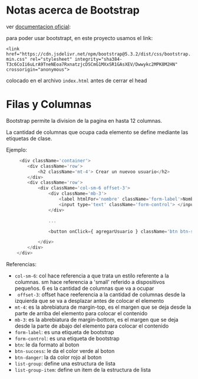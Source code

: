 # Notas acerca de Bootstrap

ver [documentacion oficial](https://getbootstrap.com/): 

para poder usar bootstrapt, en este proyecto usamos el link:

 `<link href="https://cdn.jsdelivr.net/npm/bootstrap@5.3.2/dist/css/bootstrap.min.css" rel="stylesheet" integrity="sha384-T3c6CoIi6uLrA9TneNEoa7RxnatzjcDSCmG1MXxSR1GAsXEV/Dwwykc2MPK8M2HN" crossorigin="anonymous">`

colocado en el archivo `index.html` antes de cerrar el head

# Filas y Columnas
Bootstrap permite la division de la pagina en hasta 12 columnas.

La cantidad de columnas que ocupa cada elemento se define mediante las etiquetas de clase.

Ejemplo:
```javascript
     <div className='container'>
        <div className='row'>
            <h2 className='mt-4'> Crear un nuevoo usuario</h2>
        </div>
        <div className='row'>
            <div className='col-sm-6 offset-3'>
                <div className='mb-3'>
                    <label htmlFor='nombre' className='form-label'>Nombre</label>
                    <input type='text' className='form-control'> </input>
                </div>

                ...

                <button onClick={ agregarUsuario } className='btn btn-success'>Guardar usuario</button>

            </div>
        </div>
    </div>
```
Referencias:
- `col-sm-6`: col hace referencia a que trata un estilo referente a la columnas. sm hace referencia a 'small' referido a dispositivos pequeños. 6 es la cantidad de columnas que va a ocupar
- ` offset-3`: offset hace reeferencia a la cantidad de columnas desde la izquierda que se va a desplazar antes de colocar el elemento
- `mt-4`: es la abrebiatura de margin-top, es el margen que se deja desde la parte de arriba del elemento para colocar el contenido
- `mb-3`: es la abrebiatura de margin-bottom, es el margen que se deja desde la parte de abajo del elemento para colocar el contenido
- `form-label`: es una etiqueta de bootstrap
- `form-control`: es una etiqueta de bootstrap
- `btn`:  le da formato al boton
- `btn-success`: le da el color verde al boton
- `btn-danger`: la da color rojo al boton
- `list-group`: define una estructura de lista
- `list-group-item`: define un item de la estructura de lista

